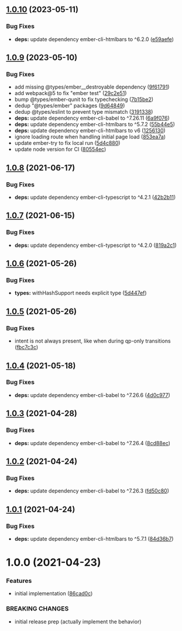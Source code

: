 ## [1.0.10](https://github.com/CrowdStrike/ember-url-hash-polyfill/compare/v1.0.9...v1.0.10) (2023-05-11)


### Bug Fixes

* **deps:** update dependency ember-cli-htmlbars to ^6.2.0 ([e59aefe](https://github.com/CrowdStrike/ember-url-hash-polyfill/commit/e59aefe66db24d1e9116c978de9b02d2e865a29b))

## [1.0.9](https://github.com/CrowdStrike/ember-url-hash-polyfill/compare/v1.0.8...v1.0.9) (2023-05-10)


### Bug Fixes

* add missing @types/ember__destroyable dependency ([9f61791](https://github.com/CrowdStrike/ember-url-hash-polyfill/commit/9f61791b4022e72b4b89c05c641dfabc64b123a4))
* add webpack@5 to fix "ember test" ([29c2e51](https://github.com/CrowdStrike/ember-url-hash-polyfill/commit/29c2e51673e98565a2e6ac7212278a1231a01820))
* bump @types/ember-qunit to fix typechecking ([7b15be2](https://github.com/CrowdStrike/ember-url-hash-polyfill/commit/7b15be23117722cdaa7b0104d6ddfad3a1ff7a3c))
* dedup "@types/ember" packages ([9d64849](https://github.com/CrowdStrike/ember-url-hash-polyfill/commit/9d64849bd07b74c74dc948e356965fa93edcf20b))
* dedup @types/eslint to prevent type mismatch ([3191338](https://github.com/CrowdStrike/ember-url-hash-polyfill/commit/319133833458b86c821f6bddb17f85f14a71b2e2))
* **deps:** update dependency ember-cli-babel to ^7.26.11 ([6a9f076](https://github.com/CrowdStrike/ember-url-hash-polyfill/commit/6a9f076b6a4c3272e0f105b1a4239f7d8439a157))
* **deps:** update dependency ember-cli-htmlbars to ^5.7.2 ([55b44e5](https://github.com/CrowdStrike/ember-url-hash-polyfill/commit/55b44e5d42fdad2da05b4765eb4fccef9106df52))
* **deps:** update dependency ember-cli-htmlbars to v6 ([1256130](https://github.com/CrowdStrike/ember-url-hash-polyfill/commit/1256130adce4f59fad9c69b0c9dc97408e0ea814))
* ignore loading route when handling initial page load ([853ea7a](https://github.com/CrowdStrike/ember-url-hash-polyfill/commit/853ea7a1fc99273c21526f01cfc3d1ec4378ad6d))
* update ember-try to fix local run ([5d4c880](https://github.com/CrowdStrike/ember-url-hash-polyfill/commit/5d4c880b18b8e890622ac3d7e9044d382e17c71e))
* update node version for CI ([80554ec](https://github.com/CrowdStrike/ember-url-hash-polyfill/commit/80554ec72b3de2e8cb98c942cc2fbe68018c32de))

## [1.0.8](https://github.com/CrowdStrike/ember-url-hash-polyfill/compare/v1.0.7...v1.0.8) (2021-06-17)


### Bug Fixes

* **deps:** update dependency ember-cli-typescript to ^4.2.1 ([42b2b11](https://github.com/CrowdStrike/ember-url-hash-polyfill/commit/42b2b115e2e94338c780e32a4aec1f345adbca9f))

## [1.0.7](https://github.com/CrowdStrike/ember-url-hash-polyfill/compare/v1.0.6...v1.0.7) (2021-06-15)


### Bug Fixes

* **deps:** update dependency ember-cli-typescript to ^4.2.0 ([819a2c1](https://github.com/CrowdStrike/ember-url-hash-polyfill/commit/819a2c15cbd759f7835d46f90a1b7a97d35a0171))

## [1.0.6](https://github.com/CrowdStrike/ember-url-hash-polyfill/compare/v1.0.5...v1.0.6) (2021-05-26)


### Bug Fixes

* **types:** withHashSupport needs explicit type ([5d447ef](https://github.com/CrowdStrike/ember-url-hash-polyfill/commit/5d447ef927cad29d97940355c2afd160d359a02a))

## [1.0.5](https://github.com/CrowdStrike/ember-url-hash-polyfill/compare/v1.0.4...v1.0.5) (2021-05-26)


### Bug Fixes

* intent is not always present, like when during qp-only transitions ([fbc7c3c](https://github.com/CrowdStrike/ember-url-hash-polyfill/commit/fbc7c3c66e9bcbc6eed382e7514bbe943af2ed7c))

## [1.0.4](https://github.com/CrowdStrike/ember-url-hash-polyfill/compare/v1.0.3...v1.0.4) (2021-05-18)


### Bug Fixes

* **deps:** update dependency ember-cli-babel to ^7.26.6 ([4d0c977](https://github.com/CrowdStrike/ember-url-hash-polyfill/commit/4d0c9771733307726c7be7ae5c59967c2a085b92))

## [1.0.3](https://github.com/CrowdStrike/ember-url-hash-polyfill/compare/v1.0.2...v1.0.3) (2021-04-28)


### Bug Fixes

* **deps:** update dependency ember-cli-babel to ^7.26.4 ([8cd88ec](https://github.com/CrowdStrike/ember-url-hash-polyfill/commit/8cd88ecfdcb59261fb476e3bece9aa4f34e8d741))

## [1.0.2](https://github.com/CrowdStrike/ember-url-hash-polyfill/compare/v1.0.1...v1.0.2) (2021-04-24)


### Bug Fixes

* **deps:** update dependency ember-cli-babel to ^7.26.3 ([fd50c80](https://github.com/CrowdStrike/ember-url-hash-polyfill/commit/fd50c80eeb7ddcbf5eeefbf344355be8724e5f02))

## [1.0.1](https://github.com/CrowdStrike/ember-url-hash-polyfill/compare/v1.0.0...v1.0.1) (2021-04-24)


### Bug Fixes

* **deps:** update dependency ember-cli-htmlbars to ^5.7.1 ([84d36b7](https://github.com/CrowdStrike/ember-url-hash-polyfill/commit/84d36b7e23d9ae76ef803bfe0a737351f26cc064))

# 1.0.0 (2021-04-23)


### Features

* initial implementation ([86cad0c](https://github.com/CrowdStrike/ember-url-hash-polyfill/commit/86cad0cbcb0d6833fdb4016ef89a75bc488792d0))


### BREAKING CHANGES

* initial release prep
(actually implement the behavior)
